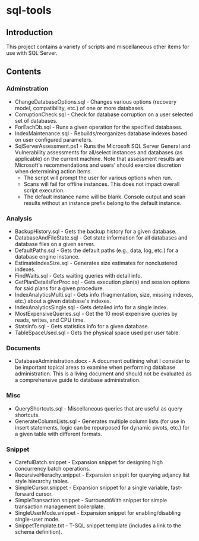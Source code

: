 # sql-tools

## Introduction
This project contains a variety of scripts and miscellaneous other items for use with SQL Server.

## Contents

### Adminstration
- ChangeDatabaseOptions.sql - Changes various options (recovery model, compatibility, etc.) of one or more databases.
- CorruptionCheck.sql - Check for database corruption on a user selected set of databases.
- ForEachDb.sql - Runs a given operation for the specified databases.
- IndexMaintenance.sql - Rebuilds/reorganizes database indexes based on user configured parameters.
- SqlServerAssessment.ps1 - Runs the Microsoft SQL Server General and Vulnerability assessments for all/select instances and databases (as applicable) on the current machine. Note that assessment results are Microsoft's recommendations and users' should exercise discretion when determining action items.
    - The script will prompt the user for various options when run.
    - Scans will fail for offline instances. This does not impact overall script execution.
    - The default instance name will be blank. Console output and scan results without an instance prefix belong to the default instance.

### Analysis
- BackupHistory.sql - Gets the backup history for a given database.
- DatabaseAndFileState.sql - Get state information for all databases and database files on a given server.
- DefaultPaths.sql - Gets the default paths (e.g., data, log, etc.) for a database engine instance.
- EstimateIndexSize.sql - Generates size estimates for nonclustered indexes.
- FindWaits.sql - Gets waiting queries with detail info.
- GetPlanDetailsForProc.sql - Gets execution plan(s) and session options for said plans for a given procedure.
- IndexAnalyticsMulti.sql - Gets info (fragmentation, size, missing indexes, etc.) about a given database's indexes.
- IndexAnalyticsSingle.sql - Gets detailed info for a single index.
- MostExpensiveQueries.sql - Get the 10 most expenisve queries by reads, writes, and CPU time.
- StatsInfo.sql - Gets statistics info for a given database.
- TableSpaceUsed.sql - Gets the physical space used per user table.

### Documents
- DatabaseAdministration.docx - A document outlining what I consider to be important topical areas to examine when performing database administration. This is a living document and should not be evaluated as a comprehensive guide to database administration.

### Misc
- QueryShortcuts.sql - Miscellaneous queries that are useful as query shortcuts.
- GenerateColumnLists.sql - Generates multiple column lists (for use in insert statements, logic can be repurposed for dynamic pivots, etc.) for a given table with different formats.

### Snippet
- CarefulBatch.snippet - Expansion snippet for designing high concurrency batch operations.
- RecursiveHierachy.snippet - Expansion snippit for querying adjancy list style hierarchy tables.
- SimpleCursor.snippet - Expansion snippet for a single variable, fast-forward cursor.
- SimpleTransaction.snippet - SurroundsWith snippet for simple transaction management boilerplate.
- SingleUserMode.snippet - Expansion snippet for enabling/disabling single-user mode.
- SnippetTemplate.txt - T-SQL snippet template (includes a link to the schema definition).
